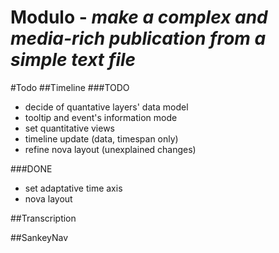 Modulo - *make a complex and media-rich publication from a simple text file*
==========

#Todo
##Timeline
###TODO
* decide of quantative layers' data model
* tooltip and event's information mode
* set quantitative views
* timeline update (data, timespan only)
* refine nova layout (unexplained changes)

###DONE
* set adaptative time axis
* nova layout



##Transcription

##SankeyNav
